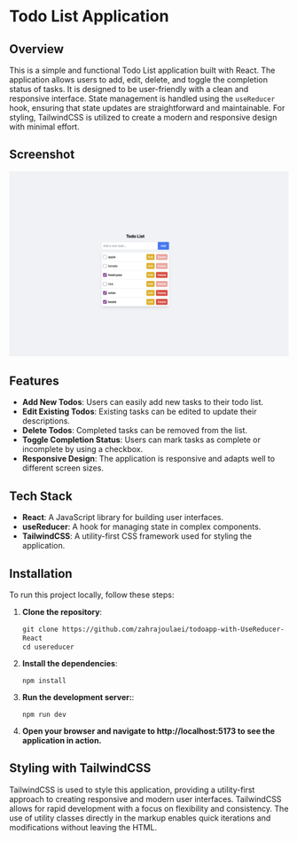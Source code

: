 # Todo List Application

## Overview

This is a simple and functional Todo List application built with React. The application allows users to add, edit, delete, and toggle the completion status of tasks. It is designed to be user-friendly with a clean and responsive interface. State management is handled using the `useReducer` hook, ensuring that state updates are straightforward and maintainable. For styling, TailwindCSS is utilized to create a modern and responsive design with minimal effort.

## Screenshot

![Todo List Screenshot](src/assets/todo.png)

## Features

- **Add New Todos**: Users can easily add new tasks to their todo list.
- **Edit Existing Todos**: Existing tasks can be edited to update their descriptions.
- **Delete Todos**: Completed tasks can be removed from the list.
- **Toggle Completion Status**: Users can mark tasks as complete or incomplete by using a checkbox.
- **Responsive Design**: The application is responsive and adapts well to different screen sizes.

## Tech Stack

- **React**: A JavaScript library for building user interfaces.
- **useReducer**: A hook for managing state in complex components.
- **TailwindCSS**: A utility-first CSS framework used for styling the application.

## Installation

To run this project locally, follow these steps:

1. **Clone the repository**:
   ```
   git clone https://github.com/zahrajoulaei/todoapp-with-UseReducer-React
   cd usereducer
    ```
 2. **Install the dependencies**:
    ```
    npm install
    ```
 3. **Run the development server:**:
    ```
    npm run dev
    ```


4.	**Open your browser and navigate to http://localhost:5173 to see the application in action.**



## Styling with TailwindCSS

TailwindCSS is used to style this application, providing a utility-first approach to creating responsive and modern user interfaces. TailwindCSS allows for rapid development with a focus on flexibility and consistency. The use of utility classes directly in the markup enables quick iterations and modifications without leaving the HTML.

